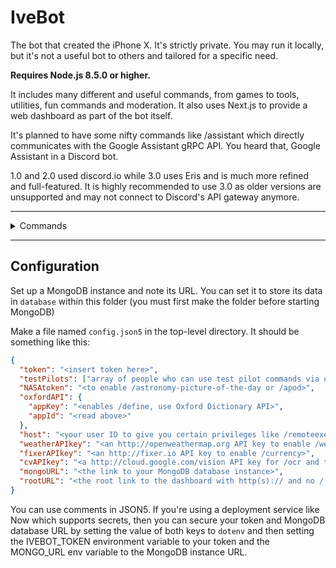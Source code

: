 # IveBot

The bot that created the iPhone X. It's strictly private. You may run it locally,  but it's not a useful bot to others and tailored for a specific need.

**Requires Node.js 8.5.0 or higher.**

It includes many different and useful commands, from games to tools, utilities, fun commands and moderation. It also uses Next.js to provide a web dashboard as part of the bot itself.

It's planned to have some nifty commands like /assistant which directly communicates with the Google Assistant gRPC API. You heard that, Google Assistant in a Discord bot.

1.0 and 2.0 used discord.io while 3.0 uses Eris and is much more refined and full-featured. It is highly recommended to use 3.0 as older versions are unsupported and may not connect to Discord's API gateway anymore.

<hr />
<details><summary>Commands</summary>

<br />

`/halp` and `/help` - The most innovative help.

**Games.**

- `/gunfight`
- `/random`
- `/randomword`
- `/choose`
- `/reverse`
- `/8ball`
- `/repeat`
- `/calculate`
- `/distort`

**Random searches.**

- `/urban`
- `/cat` and `/dog`
- `/robohash`
- `/zalgo` `/dezalgo`
- `/namemc`
- `/astronomy-picture-of-the-day` or `/apod`
- `/currency`
- `/xkcd`
- `/httpcat`

**Utilities.**

- `/request`
- `/token`
- `/weather`
- `/say` | `/type`
- `/editLastSay`
- `/remindme`
- `/leave`
- `/ocr`
- `/avatar`
- `/userinfo`
- `/serverinfo`
- `/creationtime`
- `/about`, `/ping`, `/uptime` and `/version`
- `/emojiImage`
- `/giverole` and `/takerole`
- `/notify`

**Administrative commands.**

- `/deleteChannel` and `/editChannel`
- `/changeserverregion` and `/listserverregions`
- `/ban`, `/unban`, `/kick`, `/mute` and `/unmute`
- `/warn` and `/warnings` | `/clearwarns` and `/removewarn`
- `/addEmoji`, `/deleteEmoji` and `/editEmoji`
- `/perms`
- `/purge`
- `/slowmode`

[Complete list of commands along with their descriptions available here.](https://github.com/retrixe/IveBot/blob/master/server/bot/commands/help.ts#L6)

</details>
<hr />

## Configuration

Set up a MongoDB instance and note its URL. You can set it to store its data in `database` within this folder (you must first make the folder before starting MongoDB)

Make a file named `config.json5` in the top-level directory. It should be something like this:

```json
{
  "token": "<insert token here>",
  "testPilots": ["array of people who can use test pilot commands via user ID"],
  "NASAtoken": "<to enable /astronomy-picture-of-the-day or /apod>",
  "oxfordAPI": {
    "appKey": "<enables /define, use Oxford Dictionary API>",
    "appId": "<read above>"
  },
  "host": "<your user ID to give you certain privileges like /remoteexec>",
  "weatherAPIkey": "<an http://openweathermap.org API key to enable /weather>",
  "fixerAPIkey": "<an http://fixer.io API key to enable /currency>",
  "cvAPIkey": "<a http://cloud.google.com/vision API key for /ocr and text recognition>",
  "mongoURL": "<the link to your MongoDB database instance>",
  "rootURL": "<the root link to the dashboard with http(s):// and no / at the end>"
}
```

You can use comments in JSON5. If you're using a deployment service like Now which supports secrets, then you can secure your token and MongoDB database URL by setting the value of both keys to `dotenv` and then setting the IVEBOT_TOKEN environment variable to your token and the MONGO_URL env variable to the MongoDB instance URL.
